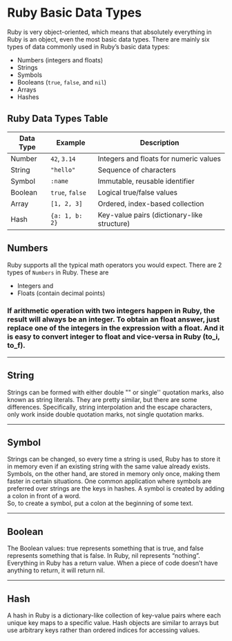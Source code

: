 # Ruby Basic Data Types

Ruby is very object-oriented, which means that absolutely everything in Ruby is an object, even the most basic data types. There are mainly six types of data commonly used in Ruby’s basic data types:

- Numbers (integers and floats)
- Strings
- Symbols
- Booleans (`true`, `false`, and `nil`)
- Arrays
- Hashes

## Ruby Data Types Table

| Data Type | Example         | Description                                 |
|-----------|----------------|---------------------------------------------|
| Number    | `42`, `3.14`   | Integers and floats for numeric values      |
| String    | `"hello"`      | Sequence of characters                      |
| Symbol    | `:name`        | Immutable, reusable identifier              |
| Boolean   | `true`, `false`| Logical true/false values                   |
| Array     | `[1, 2, 3]`    | Ordered, index-based collection             |
| Hash      | `{a: 1, b: 2}` | Key-value pairs (dictionary-like structure) |

## Numbers

Ruby supports all the typical math operators you would expect.
There are 2 types of `Numbers` in Ruby. These are  
- Integers and  
- Floats (contain decimal points)

### If arithmetic operation with two integers happen in Ruby, the result will always be an integer. To obtain an float answer, just replace one of the integers in the expression with a float. And it is easy to convert integer to float and vice-versa in Ruby (to_i, to_f).

---
## String

Strings can be formed with either double "" or single'' quotation marks, also known as string literals. They are pretty similar, but there are some differences. Specifically, string interpolation and the escape characters, only work inside double quotation marks, not single quotation marks.

---

## Symbol

Strings can be changed, so every time a string is used, Ruby has to store it in memory even if an existing string with the same value already exists. Symbols, on the other hand, are stored in memory only once, making them faster in certain situations. One common application where symbols are preferred over strings are the keys in hashes.  A symbol is created by adding a colon in front of a word.  
So, to create a symbol, put a colon at the beginning of some text.  

---

## Boolean

The Boolean values: true represents something that is true, and false represents something that is false. In Ruby, nil represents “nothing”. Everything in Ruby has a return value. When a piece of code doesn’t have anything to return, it will return nil. 

--- 

## Hash
A hash in Ruby is a dictionary-like collection of key-value pairs where each unique key maps to a specific value. Hash objects are similar to arrays but use arbitrary keys rather than ordered indices for accessing values.
